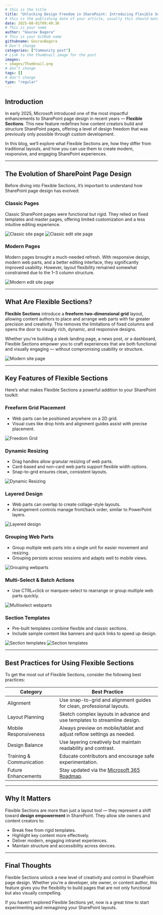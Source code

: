 ```yaml
---
# this is the title
title: "Unlocking Design Freedom in SharePoint: Introducing Flexible Sections"
# this is the publishing date of your article, usually this should match "now"
date: 2025-08-01T09:49:36
# This is your name
author: "Gourav Bagora"
# This is your GitHub name
githubname: GouravBagora
# Don't change
categories: ["Community post"]
# Link to the thumbnail image for the post
images:
- images/Thumbnail.png
# don't change
tags: []
# don't change
type: "regular"
---
```


## Introduction

In early 2025, Microsoft introduced one of the most impactful enhancements to SharePoint page design in recent years — **Flexible Sections**. This new feature redefines how content creators build and structure SharePoint pages, offering a level of design freedom that was previously only possible through custom development.

In this blog, we’ll explore what Flexible Sections are, how they differ from traditional layouts, and how you can use them to create modern, responsive, and engaging SharePoint experiences.

---

## The Evolution of SharePoint Page Design

Before diving into Flexible Sections, it’s important to understand how SharePoint page design has evolved:

###  Classic Pages
Classic SharePoint pages were functional but rigid. They relied on fixed templates and master pages, offering limited customization and a less intuitive editing experience.

![Classic site page](images/ClassicsitepageImage.png)  ![Classic edit site page](images/ClassicEditpageImage.png)


###  Modern Pages
Modern pages brought a much-needed refresh. With responsive design, modern web parts, and a better editing interface, they significantly improved usability. However, layout flexibility remained somewhat constrained due to the 1–3 column structure.

![Modern edit site page](images/ModernEditpage.png)

---

## What Are Flexible Sections?

**Flexible Sections** introduce a **freeform two-dimensional grid** layout, allowing content authors to place and arrange web parts with far greater precision and creativity. This removes the limitations of fixed columns and opens the door to visually rich, dynamic, and responsive designs.

Whether you're building a sleek landing page, a news post, or a dashboard, Flexible Sections empower you to craft experiences that are both functional and visually engaging — without compromising usability or structure.

![Modern site page](images/ModernEditpagesections.png)

---

## Key Features of Flexible Sections

Here’s what makes Flexible Sections a powerful addition to your SharePoint toolkit:

### Freeform Grid Placement
- Web parts can be positioned anywhere on a 2D grid.
- Visual cues like drop hints and alignment guides assist with precise placement.

![Freedom Grid](images/FreeformGrid.png)

### Dynamic Resizing
- Drag handles allow granular resizing of web parts.
- Card-based and non-card web parts support flexible width options.
- Snap-to-grid ensures clean, consistent layouts.

![Dynamic Resizing](images/DynamicResizing.png)

### Layered Design
- Web parts can overlap to create collage-style layouts.
- Arrangement controls manage front/back order, similar to PowerPoint layers.

![Layered design](images/Layereddesign.png)

### Grouping Web Parts
- Group multiple web parts into a single unit for easier movement and resizing.
- Grouping persists across sessions and adapts well to mobile views.

![Grouping webparts](images/Groupingwebparts.png)

### Multi-Select & Batch Actions
- Use CTRL+click or marquee-select to rearrange or group multiple web parts quickly.

![Multiselect webparts](images/Multiselect.png)

### Section Templates
- Pre-built templates combine flexible and classic sections.
- Include sample content like banners and quick links to speed up design.

![Section templates](images/Sectiontemplates1.png)  ![Section templates](images/Sectiontemplates2.png)

---

## Best Practices for Using Flexible Sections

To get the most out of Flexible Sections, consider the following best practices:

| **Category**              | **Best Practice**                                                                 |
|---------------------------|------------------------------------------------------------------------------------|
| Alignment                 | Use snap-to-grid and alignment guides for clean, professional layouts.            |
| Layout Planning           | Sketch complex layouts in advance and use templates to streamline design.         |
| Mobile Responsiveness     | Always preview on mobile/tablet and adjust reflow settings as needed.             |
| Design Balance            | Use layering creatively but maintain readability and contrast.                    |
| Training & Communication  | Educate contributors and encourage safe experimentation.                          |
| Future Enhancements       | Stay updated via the [Microsoft 365 Roadmap](https://www.microsoft.com/microsoft-365/roadmap?featureid=395213). |

---

## Why It Matters

Flexible Sections are more than just a layout tool — they represent a shift toward **design empowerment** in SharePoint. They allow site owners and content creators to:

- Break free from rigid templates.
- Highlight key content more effectively.
- Deliver modern, engaging intranet experiences.
- Maintain structure and accessibility across devices.

---

## Final Thoughts

Flexible Sections unlock a new level of creativity and control in SharePoint page design. Whether you're a developer, site owner, or content author, this feature gives you the flexibility to build pages that are not only functional but also visually compelling.

If you haven’t explored Flexible Sections yet, now is a great time to start experimenting and reimagining your SharePoint layouts.



